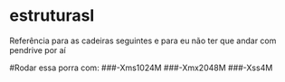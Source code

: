# estruturasI
Referência para as cadeiras seguintes e para eu não ter que andar com pendrive por aí

#Rodar essa porra com:
###-Xms1024M
###-Xmx2048M
###-Xss4M
